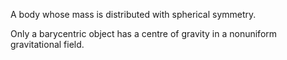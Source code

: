 A body whose mass is distributed with spherical symmetry.

Only a barycentric object has a centre of gravity in a nonuniform
gravitational field.
